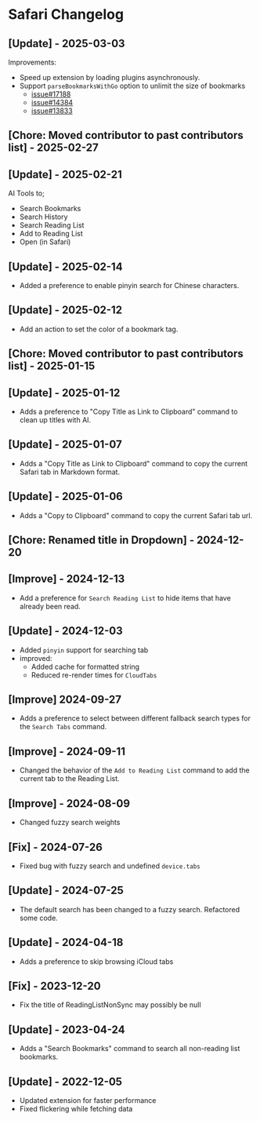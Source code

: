 # Safari Changelog

## [Update] - 2025-03-03

Improvements:
- Speed up extension by loading plugins asynchronously.
- Support `parseBookmarksWithGo` option to unlimit the size of bookmarks
  - [issue#17188](https://github.com/raycast/extensions/issues/17188)
  - [issue#14384](https://github.com/raycast/extensions/issues/14384)
  - [issue#13833](https://github.com/raycast/extensions/issues/13833)

## [Chore: Moved contributor to past contributors list] - 2025-02-27

## [Update] - 2025-02-21

AI Tools to;
- Search Bookmarks
- Search History
- Search Reading List
- Add to Reading List
- Open (in Safari)

## [Update] - 2025-02-14

- Added a preference to enable pinyin search for Chinese characters.

## [Update] - 2025-02-12

- Add an action to set the color of a bookmark tag.

## [Chore: Moved contributor to past contributors list] - 2025-01-15

## [Update] - 2025-01-12

- Adds a preference to "Copy Title as Link to Clipboard" command to clean up titles with AI.

## [Update] - 2025-01-07

- Adds a "Copy Title as Link to Clipboard" command to copy the current Safari tab in Markdown format.

## [Update] - 2025-01-06

- Adds a "Copy to Clipboard" command to copy the current Safari tab url.

## [Chore: Renamed title in Dropdown] - 2024-12-20

## [Improve] - 2024-12-13

- Add a preference for `Search Reading List` to hide items that have already been read.

## [Update] - 2024-12-03

- Added `pinyin` support for searching tab
- improved:
  - Added cache for formatted string
  - Reduced re-render times for `CloudTabs`

## [Improve] 2024-09-27

- Adds a preference to select between different fallback search types for the `Search Tabs` command.

## [Improve] - 2024-09-11

- Changed the behavior of the `Add to Reading List` command to add the current tab to the Reading List.

## [Improve] - 2024-08-09

- Changed fuzzy search weights

## [Fix] - 2024-07-26

- Fixed bug with fuzzy search and undefined `device.tabs`

## [Update] - 2024-07-25

- The default search has been changed to a fuzzy search. Refactored some code.

## [Update] - 2024-04-18

- Adds a preference to skip browsing iCloud tabs

## [Fix] - 2023-12-20

- Fix the title of ReadingListNonSync may possibly be null

## [Update] - 2023-04-24

- Adds a "Search Bookmarks" command to search all non-reading list bookmarks.

## [Update] - 2022-12-05

- Updated extension for faster performance
- Fixed flickering while fetching data
